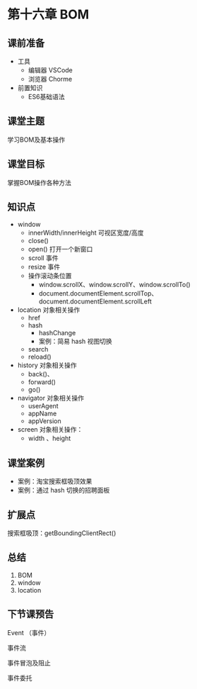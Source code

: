 # 第十六章 BOM 



## 课前准备

- 工具
  - 编辑器 VSCode
  - 浏览器 Chorme
- 前置知识
  - ES6基础语法

## 课堂主题

学习BOM及基本操作

## 课堂目标

掌握BOM操作各种方法

## 知识点

- window
  - innerWidth/innerHeight  可视区宽度/高度
  - close()
  - open()  打开一个新窗口
  - scroll 事件
  - resize 事件
  - 操作滚动条位置
    - window.scrollX、window.scrollY、window.scrollTo()
    - document.documentElement.scrollTop、document.documentElement.scrollLeft
- location 对象相关操作
  - href
  - hash 
    - hashChange
    - 案例：简易 hash 视图切换 
  - search
  - reload()
- history 对象相关操作
  - back()、
  - forward()
  - go()
- navigator 对象相关操作
  - userAgent
  - appName
  - appVersion
- screen 对象相关操作：
  - width 、height

## 课堂案例

- 案例：淘宝搜索框吸顶效果
- 案例：通过 hash 切换的招聘面板

## 扩展点

  搜索框吸顶：getBoundingClientRect()

## 总结

1. BOM 
2. window
3. location 

## 下节课预告

Event （事件）

事件流

事件冒泡及阻止

事件委托







